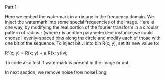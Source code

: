 Part 1 

Here we embed the watermark in an image in the frequency domain. We inject the watermark into some special frequencies of the image. Here is one way, by modifying the real portion of the fourier transform in a circular pattern of radius r (where r is another parameter).For instance,we could choose l evenly-spaced bins along the circle and modify each of those with one
bit of the sequence. To inject bit vi into bin R(x; y), set its new value to:

R'(x; y) = R(x; y) + a|R(x; y)|vi;

To code also test if watermark is present in the image or not.

In next section, we remove noise from noise1.png.
